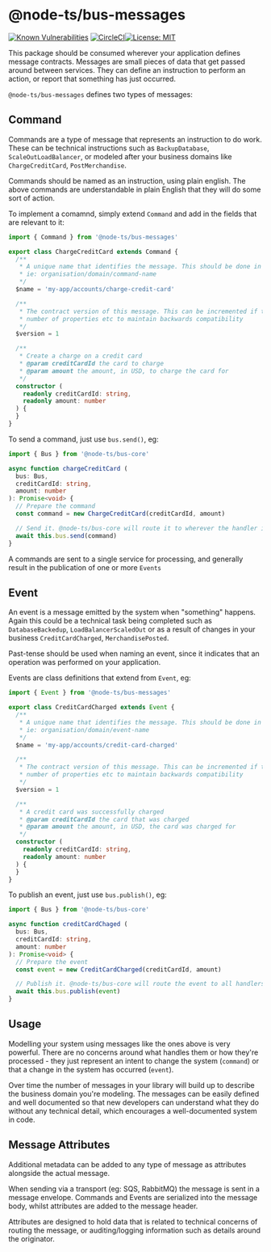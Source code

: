 # @node-ts/bus-messages

[![Known Vulnerabilities](https://snyk.io/test/github/node-ts/bus/badge.svg)](https://snyk.io/test/github/node-ts/bus)
[![CircleCI](https://circleci.com/gh/node-ts/bus/tree/master.svg?style=svg)](https://circleci.com/gh/node-ts/bus/tree/master)[![License: MIT](https://img.shields.io/badge/License-MIT-green.svg)](https://opensource.org/licenses/MIT)

This package should be consumed wherever your application defines message contracts. Messages are small pieces of data that get passed around between services. They can define an instruction to perform an action, or report that something has just occurred.

`@node-ts/bus-messages` defines two types of messages:

## Command

Commands are a type of message that represents an instruction to do work. These can be technical instructions such as `BackupDatabase`, `ScaleOutLoadBalancer`, or modeled after your business domains like `ChargeCreditCard`, `PostMerchandise`.

Commands should be named as an instruction, using plain english. The above commands are understandable in plain English that they will do some sort of action.

To implement a comamnd, simply extend `Command` and add in the fields that are relevant to it:

```typescript
import { Command } from '@node-ts/bus-messages'

export class ChargeCreditCard extends Command {
  /**
   * A unique name that identifies the message. This should be done in namespace style syntax,
   * ie: organisation/domain/command-name
   */
  $name = 'my-app/accounts/charge-credit-card'

  /**
   * The contract version of this message. This can be incremented if this message changes the
   * number of properties etc to maintain backwards compatibility
   */
  $version = 1

  /**
   * Create a charge on a credit card
   * @param creditCardId the card to charge
   * @param amount the amount, in USD, to charge the card for
   */
  constructor (
    readonly creditCardId: string,
    readonly amount: number
  ) {
  }
}

```

To send a command, just use `bus.send()`, eg:

```typescript
import { Bus } from '@node-ts/bus-core'

async function chargeCreditCard (
  bus: Bus,
  creditCardId: string,
  amount: number
): Promise<void> {
  // Prepare the command
  const command = new ChargeCreditCard(creditCardId, amount)

  // Send it. @node-ts/bus-core will route it to wherever the handler is
  await this.bus.send(command)
}
```

A commands are sent to a single service for processing, and generally result in the publication of one or more `Events`

## Event

An event is a message emitted by the system when "something" happens. Again this could be a technical task being completed such as `DatabaseBackedup`, `LoadBalancerScaledOut` or as a result of changes in your business `CreditCardCharged`, `MerchandisePosted`.

Past-tense should be used when naming an event, since it indicates that an operation was performed on your application.

Events are class definitions that extend from `Event`, eg:

```typescript
import { Event } from '@node-ts/bus-messages'

export class CreditCardCharged extends Event {
  /**
   * A unique name that identifies the message. This should be done in namespace style syntax,
   * ie: organisation/domain/event-name
   */
  $name = 'my-app/accounts/credit-card-charged'

  /**
   * The contract version of this message. This can be incremented if this message changes the
   * number of properties etc to maintain backwards compatibility
   */
  $version = 1

  /**
   * A credit card was successfully charged
   * @param creditCardId the card that was charged
   * @param amount the amount, in USD, the card was charged for
   */
  constructor (
    readonly creditCardId: string,
    readonly amount: number
  ) {
  }
}
```

To publish an event, just use `bus.publish()`, eg:

```typescript
import { Bus } from '@node-ts/bus-core'

async function creditCardChaged (
  bus: Bus,
  creditCardId: string,
  amount: number
): Promise<void> {
  // Prepare the event
  const event = new CreditCardCharged(creditCardId, amount)

  // Publish it. @node-ts/bus-core will route the event to all handlers subscribed to it
  await this.bus.publish(event)
}
```

## Usage

Modelling your system using messages like the ones above is very powerful. There are no concerns around what handles them or how they're processed - they just represent an intent to change the system (`command`) or that a change in the system has occurred (`event`). 

Over time the number of messages in your library will build up to describe the business domain you're modeling. The messages can be easily defined and well documented so that new developers can understand what they do without any technical detail, which encourages a well-documented system in code.

## Message Attributes

Additional metadata can be added to any type of message as attributes alongside the actual message.

When sending via a transport (eg: SQS, RabbitMQ) the message is sent in a message envelope. Commands and Events are serialized into the message body, whilst attributes are added to the message header. 

Attributes are designed to hold data that is related to technical concerns of routing the message, or auditing/logging information such as details around the originator.
